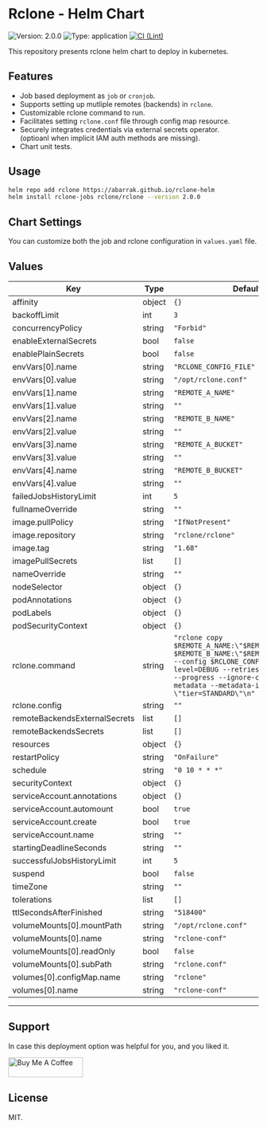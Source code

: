 # Rclone - Helm Chart
![Version: 2.0.0](https://img.shields.io/badge/Version-2.0.0-informational?style=flat-square)
![Type: application](https://img.shields.io/badge/Type-application-informational?style=flat-square)
[![CI (Lint)](https://github.com/abarrak/rclone-helm/actions/workflows/lint.yaml/badge.svg)](https://github.com/abarrak/rclone-helm/actions/workflows/lint.yaml)

This repository presents rclone helm chart to deploy in kubernetes.

## Features

- Job based deployment as `job` or `cronjob`.
- Supports setting up mutliple remotes (backends) in `rclone`.
- Customizable rclone command to run.
- Facilitates setting `rclone.conf` file through config map resource.
- Securely integrates credentials via external secrets operator.<br>
    (optioanl when implicit IAM auth methods are missing).
- Chart unit tests.

## Usage

```bash
helm repo add rclone https://abarrak.github.io/rclone-helm
helm install rclone-jobs rclone/rclone --version 2.0.0
```

## Chart Settings

You can customize both the job and rclone configuration in `values.yaml` file.

## Values

| Key | Type | Default | Description |
|-----|------|---------|-------------|
| affinity | object | `{}` |  |
| backoffLimit | int | `3` |  |
| concurrencyPolicy | string | `"Forbid"` |  |
| enableExternalSecrets | bool | `false` | |
| enablePlainSecrets | bool | `false` | |
| envVars[0].name | string | `"RCLONE_CONFIG_FILE"` |  |
| envVars[0].value | string | `"/opt/rclone.conf"` |  |
| envVars[1].name | string | `"REMOTE_A_NAME"` |  |
| envVars[1].value | string | `""` |  |
| envVars[2].name | string | `"REMOTE_B_NAME"` |  |
| envVars[2].value | string | `""` |  |
| envVars[3].name | string | `"REMOTE_A_BUCKET"` |  |
| envVars[3].value | string | `""` |  |
| envVars[4].name | string | `"REMOTE_B_BUCKET"` |  |
| envVars[4].value | string | `""` |  |
| failedJobsHistoryLimit | int | `5` |  |
| fullnameOverride | string | `""` |  |
| image.pullPolicy | string | `"IfNotPresent"` |  |
| image.repository | string | `"rclone/rclone"` |  |
| image.tag | string | `"1.68"` |  |
| imagePullSecrets | list | `[]` |  |
| nameOverride | string | `""` |  |
| nodeSelector | object | `{}` |  |
| podAnnotations | object | `{}` |  |
| podLabels | object | `{}` |  |
| podSecurityContext | object | `{}` |  |
| rclone.command | string | `"rclone copy $REMOTE_A_NAME:\"$REMOTE_A_BUCKET/\" $REMOTE_B_NAME:\"$REMOTE_A_BUCKET/\" --config $RCLONE_CONFIG_FILE --log-level=DEBUG --retries=1 --fast-list --progress --ignore-checksum --metadata --metadata-include \"tier=STANDARD\"\n"` |  |
| rclone.config | string | `""` |  |
| remoteBackendsExternalSecrets | list | `[]` |  |
| remoteBackendsSecrets | list | `[]` |  |
| resources | object | `{}` |  |
| restartPolicy | string | `"OnFailure"` |  |
| schedule | string | `"0 10 * * *"` |  |
| securityContext | object | `{}` |  |
| serviceAccount.annotations | object | `{}` |  |
| serviceAccount.automount | bool | `true` |  |
| serviceAccount.create | bool | `true` |  |
| serviceAccount.name | string | `""` |  |
| startingDeadlineSeconds | string | `""` |  |
| successfulJobsHistoryLimit | int | `5` |  |
| suspend | bool | `false` |  |
| timeZone | string | `""` |  |
| tolerations | list | `[]` |  |
| ttlSecondsAfterFinished | string | `"518400"` |  |
| volumeMounts[0].mountPath | string | `"/opt/rclone.conf"` |  |
| volumeMounts[0].name | string | `"rclone-conf"` |  |
| volumeMounts[0].readOnly | bool | `false` |  |
| volumeMounts[0].subPath | string | `"rclone.conf"` |  |
| volumes[0].configMap.name | string | `"rclone"` |  |
| volumes[0].name | string | `"rclone-conf"` |  |
----------------------------------------------

## Support

In case this deployment option was helpful for you, and you liked it.

<a href="https://www.buymeacoffee.com/abarrak" target="_blank">
  <img src="https://cdn.buymeacoffee.com/buttons/v2/default-yellow.png" alt="Buy Me A Coffee" style="height: 40px !important;width: 150px !important;" >
</a>

## License

MIT.
